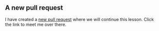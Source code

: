 ## A new pull request

I have created a [new pull request]({{pullUrl}}) where we will continue this lesson. Click the link to meet me over there.
